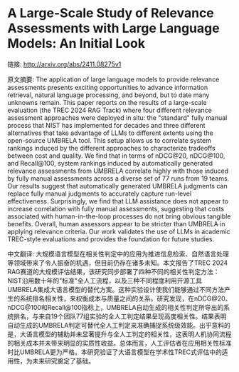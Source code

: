 # A Large-Scale Study of Relevance Assessments with Large Language Models: An Initial Look

链接: http://arxiv.org/abs/2411.08275v1

原文摘要:
The application of large language models to provide relevance assessments
presents exciting opportunities to advance information retrieval, natural
language processing, and beyond, but to date many unknowns remain. This paper
reports on the results of a large-scale evaluation (the TREC 2024 RAG Track)
where four different relevance assessment approaches were deployed in situ: the
"standard" fully manual process that NIST has implemented for decades and three
different alternatives that take advantage of LLMs to different extents using
the open-source UMBRELA tool. This setup allows us to correlate system rankings
induced by the different approaches to characterize tradeoffs between cost and
quality. We find that in terms of nDCG@20, nDCG@100, and Recall@100, system
rankings induced by automatically generated relevance assessments from UMBRELA
correlate highly with those induced by fully manual assessments across a
diverse set of 77 runs from 19 teams. Our results suggest that automatically
generated UMBRELA judgments can replace fully manual judgments to accurately
capture run-level effectiveness. Surprisingly, we find that LLM assistance does
not appear to increase correlation with fully manual assessments, suggesting
that costs associated with human-in-the-loop processes do not bring obvious
tangible benefits. Overall, human assessors appear to be stricter than UMBRELA
in applying relevance criteria. Our work validates the use of LLMs in academic
TREC-style evaluations and provides the foundation for future studies.

中文翻译:
大规模语言模型在相关性判定中的应用为推进信息检索、自然语言处理等领域带来了令人振奋的机遇，但目前仍存在诸多未知。本文报告了TREC 2024 RAG赛道的大规模评估结果，该研究同步部署了四种不同的相关性判定方法：NIST沿用数十年的"标准"全人工流程，以及三种不同程度利用开源工具UMBRELA集成大语言模型的替代方案。这种实验设计使我们能够通过不同方法产生的系统排名相关性，来权衡成本与质量之间的关系。研究发现，在nDCG@20、nDCG@100和Recall@100指标上，UMBRELA自动生成的相关性判定所导出的系统排名，与来自19个团队77组实验的全人工判定结果呈现高度相关性。结果表明自动生成的UMBRELA判定可替代全人工判定来准确捕捉系统级效能。出乎意料的是，大语言模型的辅助并未显著提升与全人工判定的相关性，这表明人机协同流程的相关成本并未带来明显的实质性收益。总体而言，人工评估者在应用相关性标准时比UMBRELA更为严格。本研究验证了大语言模型在学术性TREC式评估中的适用性，为未来研究奠定了基础。
